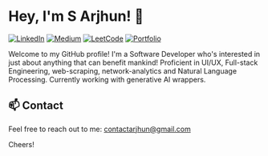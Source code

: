 # Hey, I'm S Arjhun! 👋

[![LinkedIn](https://img.shields.io/badge/-LinkedIn-0077B5?style=flat-square&logo=linkedin&logoColor=white)](https://www.linkedin.com/in/arjhunsreedar)
[![Medium](https://img.shields.io/badge/-Medium-black?style=flat-square&logo=medium)](https://medium.com/@MinatoNamikaze02)
[![LeetCode](https://img.shields.io/badge/-LeetCode-FFA116?style=flat-square&logo=leetcode&logoColor=white)](https://leetcode.com/MinatoNamikaze02/)
[![Portfolio](https://img.shields.io/badge/portfolio-blue)](https://arjunsreedar.tech)

Welcome to my GitHub profile! I'm a Software Developer who's interested in just about anything that can benefit mankind!
Proficient in UI/UX, Full-stack Engineering, web-scraping, network-analytics and Natural Language Processing.
Currently working with generative AI wrappers.

## 📫 Contact

Feel free to reach out to me: [contactarjhun@gmail.com](mailto:contactarjhun@gmail.com)


Cheers!

